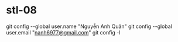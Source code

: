 # stl-08
 git config --global user.name "Nguyễn Anh Quân"
 git config --global user.email "nanh6977@gmail.com"
 git config -l
 
